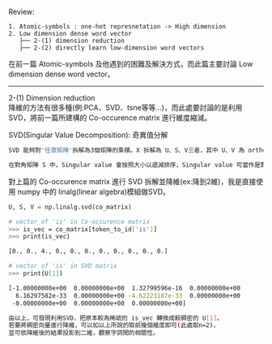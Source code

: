 Review:
```
1. Atomic-symbols : one-hot represnetation -> High dimension
2. Low dimension dense word vector
   ├── 2-(1) dimension reduction
   ├── 2-(2) directly learn low-dimension word vectors
```

在前一篇 Atomic-symbols 及他遇到的困難及解決方式，而此篇主要討論 Low dimension dense word vector。

------------------------------------------------------------------------------
2-(1) Dimension reduction
<br>降維的方法有很多種(例:PCA、SVD、tsne等等...)，而此處要討論的是利用SVD，將前一篇所建構的 Co-occurence matrix 進行維度縮減。

SVD(Singular Value Decomposition): 奇異值分解
```bash
SVD 能夠對'任意矩陣'拆解為3個矩陣的乘積。X 拆解為 U、S、V三者，其中 U、V 為 orthogonal matrix，而 S 為對角矩陣。

在對角矩陣 S 中，Singular value 會按照大小以遞減排序，Singular value 可當作是對應基底(新的座標軸)的重要程度，我們可由S矩陣之倒數幾項開始刪減後方一些相對較不重要的元素。
```

對上篇的 Co-occurence matrix 進行 SVD 拆解並降維(ex:降到2維)，我是直接使用 numpy 中的 linalg(linear algebra)模組做SVD。
```python
U, S, V = np.linalg.svd(co_matrix)
```

```bash
# vector of 'is' in Co-occurence matrix
>>> is_vec = co_matrix[token_to_id['is']]
>>> print(is_vec)

[0., 0., 4., 0., 0., 0., 0., 0., 0., 0., 0.]

# vector of 'is' in SVD matrix
>>> print(U[1])

[-1.00000000e+00  0.00000000e+00  1.32799596e-16  0.00000000e+00
  6.16297582e-33  0.00000000e+00 -4.62223187e-33  0.00000000e+00
 -0.00000000e+00  0.00000000e+00  0.00000000e+00]

由以上，可發現利用SVD，把原本較為稀疏的 is_vec 轉換成較稠密的 U[1]。
若要將稠密向量進行降維，可以如以上所說的取前幾個維度即可(此處取n=2)，
並可依降維後的結果投影到二維，觀察字詞間的相關性。
```
